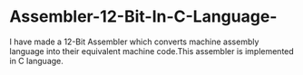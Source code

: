 # Assembler-12-Bit-In-C-Language-
I have made a 12-Bit Assembler which converts machine assembly language into their equivalent machine code.This assembler is implemented in C language.
